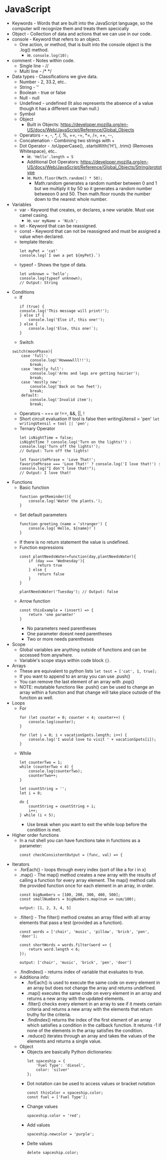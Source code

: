 # JavaScript

* Keywords - Words that are built into the JavaScript language, so the computer will recognize them and treats them specically
* Object - Collection of data and actions that we can use in our code.
* console - Keyword that refers to an object.
    * One action, or method, that is built into the console object is the .log() method. 
        * ie. `console.log(10);`
* comment - Notes within code.
    * Single line - //
    * Multi line - /* */
* Data types - Classifications we give data.
    * Number - 2, 33.2, etc..
    * String - ''
    * Boolean - true or false
    * Null - null
    * Undefined - undefined (It also represents the absence of a value though it has a different use than null.)
    * Symbol
    * Object
        * Built in Objects: https://developer.mozilla.org/en-US/docs/Web/JavaScript/Reference/Global_Objects
    * Operators - +, -, *, /, %, +=, -=, *=, /=, ++, --,
    * Concatenation - Combining two strings with +
    * Dot Operator - .toUpperCase(), .startsWith('H'), .trim() (Removes Whitespace), etc..
        * ie. `'Hello'.length = 5`
        * Additional Dot Operators: https://developer.mozilla.org/en-US/docs/Web/JavaScript/Reference/Global_Objects/String/prototype
        * ie. `Math.floor(Math.random() * 50);`
            * Math.random generates a random number between 0 and 1 but we multiply it by 50 so it generates a random number betweeon 0 and 50. Then math.floor rounds the number down to the nearest whole number.
* Variables
    * var - Keyword that creates, or declares, a new variable. Must use camel casing.
        * ie. `var myName = 'Nick';`
    * let - Keyword that can be reassigned.
    * const - Keyword that can not be reassigned and must be assigned a value when declared.
    * template literals:
        ```
        let myPet = 'cat'
        console.log(`I own a pet ${myPet}.`)
        ```
    * typeof - Shows the type of data.
        ```
        let unknown = 'hello';
        console.log(typeof unknown);
        // Output: String
        ```
* Conditions
    * If
        ```
        if (true) {
        console.log('This message will print!'); 
        } else if {
            console.log('Else if, this one!');
        } else {
            console.log('Else, this one!`);
        }
        ```
    * Switch
    ```
    switch(moonPhase){
        case 'full':
            console.log('Howwwwlll!!');
            break;
        case 'mostly full':
            console.log('Arms and legs are getting hairier');
            break;
        case 'mostly new':
            console.log('Back on two feet');
            break;
        default:
            console.log('Invalid item');
            break;
    ```
    * Operators - === or !==, &&, ||, !
    * Short circuit evaluation
        If tool is false then writingUtensil = 'pen'
        `let writingUtensil = tool || 'pen';`
    * Ternary Operator
        ```
        let isNightTime = false;
        isNightTime ? console.log('Turn on the lights!') : console.log('Turn off the lights!');
        // Output: Turn off the lights!
        ```
        ```
        let favoritePhrase = 'Love That!';
        favoritePhrase === 'Love That!' ? console.log('I love that!') : console.log("I don't love that!");
        // Output: I love that!
        ```
* Functions
    * Basic function
        ```
        function getReminder(){
            console.log('Water the plants.');
        }
        ```
    * Set default parameters
        ```
        function greeting (name = 'stranger') {
            console.log(`Hello, ${name}!`)
        }
        ```
    * If there is no return statement the value is undefined.
    * Function expressions
        ```
        const plantNeedsWater=function(day,plantNeedsWater){
            if (day === 'Wednesday'){
                return true
            } else {
                return false
            }
        }

        plantNeedsWater('Tuesday'); // Output: false
        ```
    * Arrow function
        ```
        const thisExample = (insert) => {
            return 'one paramter'
        }
        ```
        * No parameters need parentheses
        * One parameter doesnt need parentheses
        * Two or more needs parentheses
* Scope
    * Global variables are anything outside of functions and can be accessed from anywhere.
    * Variable's scope stays within code block `{}`.
* Arrays
    * These are equivalent to python lists `let test = ['cat', 1, true];`
    * If you want to append to an array you can use .push()
    * You can remove the last element of an array with .pop()
    * NOTE: mutatable functions like .push() can be used to change an array within a function and that change will take place outside of the function as well.
* Loops
    * For
        ```
        for (let counter = 0; counter < 4; counter++) {
            console.log(counter);
        }
        ```
        ```
        for (let i = 0; i < vacationSpots.length; i++) {
            console.log('I would love to visit ' + vacationSpots[i]);
        }
        ```
    * While
        ```
        let counterTwo = 1;
        while (counterTwo < 4) {
            console.log(counterTwo);
            counterTwo++;
        }
        ```
        ```
        let countString = '';
        let i = 0;

        do {
            countString = countString + i;
            i++;
        } while (i < 5);
        ```
        * Use break when you want to exit the while loop before the condition is met.
* Higher order functions
    * In a nut shell you can have functions take in functions as a parameter:
        ```
        const checkConsistentOutput = (func, val) => {
        ```
* Iterators
    * .forEach() - loops through every index (sort of like a for i in x)
    * .map() - The map() method creates a new array with the results of calling a function for every array element.
    The map() method calls the provided function once for each element in an array, in order.
        ```
        const bigNumbers = [100, 200, 300, 400, 500];
        const smallNumbers = bigNumbers.map(num => num/100);

        output: [1, 2, 3, 4, 5]
        ```
    * .filter() - The filter() method creates an array filled with all array elements that pass a test (provided as a function).
        ```
        const words = ['chair', 'music', 'pillow', 'brick', 'pen', 'door']; 

        const shortWords = words.filter(word => {
            return word.length < 6;
        });

        output: ['chair', 'music', 'brick', 'pen', 'door']
        ````
    * .findIndex() - returns index of variable that evaluates to true.
    * Additiona info:
        * .forEach() is used to execute the same code on every element in an array but does not change the array and returns undefined.
        * .map() executes the same code on every element in an array and returns a new array with the updated elements.
        * .filter() checks every element in an array to see if it meets certain criteria and returns a new array with the elements that return truthy for the criteria.
        * .findIndex() returns the index of the first element of an array which satisfies a condition in the callback function. It returns -1 if none of the elements in the array satisfies the condition.
        * .reduce() iterates through an array and takes the values of the elements and returns a single value.
    * Object
        * Objects are basically Python dictionaries:
            ```
            let spaceship = {
                'Fuel Type': 'diesel',
                color: 'silver'
            };
            ```
        * Dot notation can be used to access values or bracket notation
            ```
            const thisColor = spaceship.color;
            const fuel = ['Fuel Type'];
            ```
        * Change values
            ```
            spaceship.color = 'red';   
            ```
        * Add values
            ```
            spaceship.newcolor = 'purple';
            ```
        * Delte values
            ```
            delete sapceship.color;
            ```